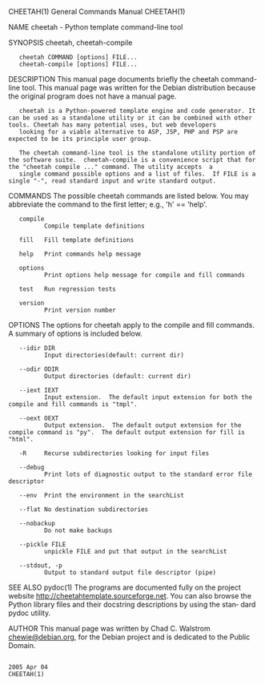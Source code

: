 CHEETAH(1)                                                                               General Commands Manual                                                                               CHEETAH(1)

NAME
       cheetah - Python template command-line tool

SYNOPSIS
       cheetah, cheetah-compile

       cheetah COMMAND [options] FILE...
       cheetah-compile [options] FILE...

DESCRIPTION
       This manual page documents briefly the cheetah command-line tool.  This manual page was written for the Debian distribution because the original program does not have a manual page.

       cheetah is a Python-powered template engine and code generator. It can be used as a standalone utility or it can be combined with other tools. Cheetah has many potential uses, but web developers
       looking for a viable alternative to ASP, JSP, PHP and PSP are expected to be its principle user group.

       The cheetah command-line tool is the standalone utility portion of the software suite.  cheetah-compile is a convenience script that for the "cheetah compile ..." command. The utility accepts  a
       single command possible options and a list of files.  If FILE is a single "-", read standard input and write standard output.

COMMANDS
       The possible cheetah commands are listed below. You may abbreviate the command to the first letter; e.g., 'h' == 'help'.

       compile
              Compile template definitions

       fill   Fill template definitions

       help   Print commands help message

       options
              Print options help message for compile and fill commands

       test   Run regression tests

       version
              Print version number

OPTIONS
       The options for cheetah apply to the compile and fill commands. A summary of options is included below.

       --idir DIR
              Input directories(default: current dir)

       --odir ODIR
              Output directories (default: current dir)

       --iext IEXT
              Input extension.  The default input extension for both the compile and fill commands is "tmpl".

       --oext OEXT
              Output extension.  The default output extension for the compile command is "py".  The default output extension for fill is "html".

       -R     Recurse subdirectories looking for input files

       --debug
              Print lots of diagnostic output to the standard error file descriptor

       --env  Print the environment in the searchList

       --flat No destination subdirectories

       --nobackup
              Do not make backups

       --pickle FILE
              unpickle FILE and put that output in the searchList

       --stdout, -p
              Output to standard output file descriptor (pipe)

SEE ALSO
       pydoc(1)
       The programs are documented fully on the project website http://cheetahtemplate.sourceforge.net.  You can also browse the Python library files and their docstring descriptions by using the stan‐
       dard pydoc utility.

AUTHOR
       This manual page was written by Chad C. Walstrom <chewie@debian.org>, for the Debian project and is dedicated to the Public Domain.

                                                                                               2005 Apr 04                                                                                     CHEETAH(1)

